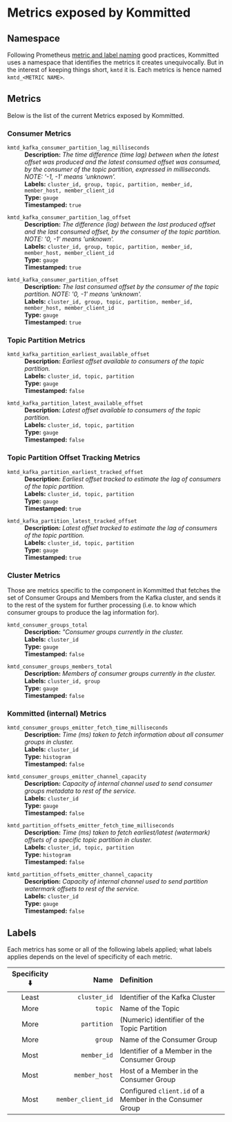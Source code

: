 # Metrics exposed by Kommitted

## Namespace

Following Prometheus [metric and label naming](https://prometheus.io/docs/practices/naming/)
good practices, Kommitted uses a namespace that identifies the metrics it creates unequivocally.
But in the interest of keeping things short, `kmtd` it is.
Each metrics is hence named `kmtd_<METRIC NAME>`.

## Metrics

Below is the list of the current Metrics exposed by Kommitted.

### Consumer Metrics

<dl>
  <dt><code>kmtd_kafka_consumer_partition_lag_milliseconds</code></dt>
  <dd>
    <b>Description:</b> <i>The time difference (time lag) between when the latest offset was produced and the latest consumed offset was consumed, by the consumer of the topic partition, expressed in milliseconds. NOTE: '-1, -1' means 'unknown'.</i><br/>
    <b>Labels:</b> <code>cluster_id, group, topic, partition, member_id, member_host, member_client_id</code><br/>
    <b>Type:</b> <code>gauge</code><br/>
    <b>Timestamped:</b> <code>true</code>
  </dd>
</dl>

<dl>
  <dt><code>kmtd_kafka_consumer_partition_lag_offset</code></dt>
  <dd>
    <b>Description:</b> <i>The difference (lag) between the last produced offset and the last consumed offset, by the consumer of the topic partition. NOTE: '0, -1' means 'unknown'.</i><br/>
    <b>Labels:</b> <code>cluster_id, group, topic, partition, member_id, member_host, member_client_id</code><br/>
    <b>Type:</b> <code>gauge</code><br/>
    <b>Timestamped:</b> <code>true</code>
  </dd>
</dl>

<dl>
  <dt><code>kmtd_kafka_consumer_partition_offset</code></dt>
  <dd>
    <b>Description:</b> <i>The last consumed offset by the consumer of the topic partition. NOTE: '0, -1' means 'unknown'.</i><br/>
    <b>Labels:</b> <code>cluster_id, group, topic, partition, member_id, member_host, member_client_id</code><br/>
    <b>Type:</b> <code>gauge</code><br/>
    <b>Timestamped:</b> <code>true</code>
  </dd>
</dl>

### Topic Partition Metrics

<dl>
  <dt><code>kmtd_kafka_partition_earliest_available_offset</code></dt>
  <dd>
    <b>Description:</b> <i>Earliest offset available to consumers of the topic partition.</i><br/>
    <b>Labels:</b> <code>cluster_id, topic, partition</code><br/>
    <b>Type:</b> <code>gauge</code><br/>
    <b>Timestamped:</b> <code>false</code>
  </dd>
</dl>

<dl>
  <dt><code>kmtd_kafka_partition_latest_available_offset</code></dt>
  <dd>
    <b>Description:</b> <i>Latest offset available to consumers of the topic partition.</i><br/>
    <b>Labels:</b> <code>cluster_id, topic, partition</code><br/>
    <b>Type:</b> <code>gauge</code><br/>
    <b>Timestamped:</b> <code>false</code>
  </dd>
</dl>

### Topic Partition Offset Tracking Metrics

<dl>
  <dt><code>kmtd_kafka_partition_earliest_tracked_offset</code></dt>
  <dd>
    <b>Description:</b> <i>Earliest offset tracked to estimate the lag of consumers of the topic partition.</i><br/>
    <b>Labels:</b> <code>cluster_id, topic, partition</code><br/>
    <b>Type:</b> <code>gauge</code><br/>
    <b>Timestamped:</b> <code>true</code>
  </dd>
</dl>

<dl>
  <dt><code>kmtd_kafka_partition_latest_tracked_offset</code></dt>
  <dd>
    <b>Description:</b> <i>Latest offset tracked to estimate the lag of consumers of the topic partition.</i><br/>
    <b>Labels:</b> <code>cluster_id, topic, partition</code><br/>
    <b>Type:</b> <code>gauge</code><br/>
    <b>Timestamped:</b> <code>true</code>
  </dd>
</dl>

### Cluster Metrics

Those are metrics specific to the component in Kommitted that fetches the set of Consumer Groups and Members from
the Kafka cluster, and sends it to the rest of the system for further processing (i.e. to know which consumer groups
to produce the lag information for).

<dl>
  <dt><code>kmtd_consumer_groups_total</code></dt>
  <dd>
    <b>Description:</b> <i>"Consumer groups currently in the cluster.</i><br/>
    <b>Labels:</b> <code>cluster_id</code><br/>
    <b>Type:</b> <code>gauge</code><br/>
    <b>Timestamped:</b> <code>false</code>
  </dd>
</dl>

<dl>
  <dt><code>kmtd_consumer_groups_members_total</code></dt>
  <dd>
    <b>Description:</b> <i>Members of consumer groups currently in the cluster.</i><br/>
    <b>Labels:</b> <code>cluster_id, group</code><br/>
    <b>Type:</b> <code>gauge</code><br/>
    <b>Timestamped:</b> <code>false</code>
  </dd>
</dl>

### Kommitted (internal) Metrics

<dl>
  <dt><code>kmtd_consumer_groups_emitter_fetch_time_milliseconds</code></dt>
  <dd>
    <b>Description:</b> <i>Time (ms) taken to fetch information about all consumer groups in cluster.</i><br/>
    <b>Labels:</b> <code>cluster_id</code><br/>
    <b>Type:</b> <code>histogram</code><br/>
    <b>Timestamped:</b> <code>false</code>
  </dd>
</dl>

<dl>
  <dt><code>kmtd_consumer_groups_emitter_channel_capacity</code></dt>
  <dd>
    <b>Description:</b> <i>Capacity of internal channel used to send consumer groups metadata to rest of the service.</i><br/>
    <b>Labels:</b> <code>cluster_id</code><br/>
    <b>Type:</b> <code>gauge</code><br/>
    <b>Timestamped:</b> <code>false</code>
  </dd>
</dl>

<dl>
  <dt><code>kmtd_partition_offsets_emitter_fetch_time_milliseconds</code></dt>
  <dd>
    <b>Description:</b> <i>Time (ms) taken to fetch earliest/latest (watermark) offsets of a specific topic partition in cluster.</i><br/>
    <b>Labels:</b> <code>cluster_id, topic, partition</code><br/>
    <b>Type:</b> <code>histogram</code><br/>
    <b>Timestamped:</b> <code>false</code>
  </dd>
</dl>

<dl>
  <dt><code>kmtd_partition_offsets_emitter_channel_capacity</code></dt>
  <dd>
    <b>Description:</b> <i>Capacity of internal channel used to send partition watermark offsets to rest of the service.</i><br/>
    <b>Labels:</b> <code>cluster_id</code><br/>
    <b>Type:</b> <code>gauge</code><br/>
    <b>Timestamped:</b> <code>false</code>
  </dd>
</dl>

## Labels

Each metrics has some or all of the following labels applied; what labels applies
depends on the level of specificity of each metric.

| Specificity ⬇️ |               Name | Definition                                               |
|:--------------:|-------------------:|:---------------------------------------------------------|
|     Least      |       `cluster_id` | Identifier of the Kafka Cluster                          |
|      More      |            `topic` | Name of the Topic                                        |
|      More      |        `partition` | (Numeric) identifier of the Topic Partition              |
|      More      |            `group` | Name of the Consumer Group                               |
|      Most      |        `member_id` | Identifier of a Member in the Consumer Group             |
|      Most      |      `member_host` | Host of a Member in the Consumer Group                   |
|      Most      | `member_client_id` | Configured `client.id` of a Member in the Consumer Group |
